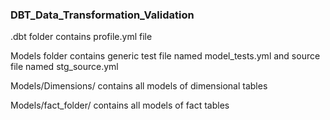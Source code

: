 ### DBT_Data_Transformation_Validation

.dbt folder contains profile.yml file

Models folder contains generic test file named model_tests.yml and source file named stg_source.yml

Models/Dimensions/ contains all models of dimensional tables

Models/fact_folder/ contains all models of fact tables

